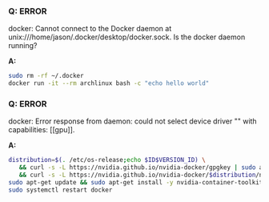 ### Q: ERROR 

docker: Cannot connect to the Docker daemon at unix:///home/jason/.docker/desktop/docker.sock. Is the docker daemon running?

**A:** 

```bash
sudo rm -rf ~/.docker
docker run -it --rm archlinux bash -c "echo hello world"
```


### Q: ERROR 

docker: Error response from daemon: could not select device driver "" with capabilities: [[gpu]].

**A:** 

```bash
distribution=$(. /etc/os-release;echo $ID$VERSION_ID) \
   && curl -s -L https://nvidia.github.io/nvidia-docker/gpgkey | sudo apt-key add - \
   && curl -s -L https://nvidia.github.io/nvidia-docker/$distribution/nvidia-docker.list | sudo tee /etc/apt/sources.list.d/nvidia-docker.list
sudo apt-get update && sudo apt-get install -y nvidia-container-toolkit
sudo systemctl restart docker
```
